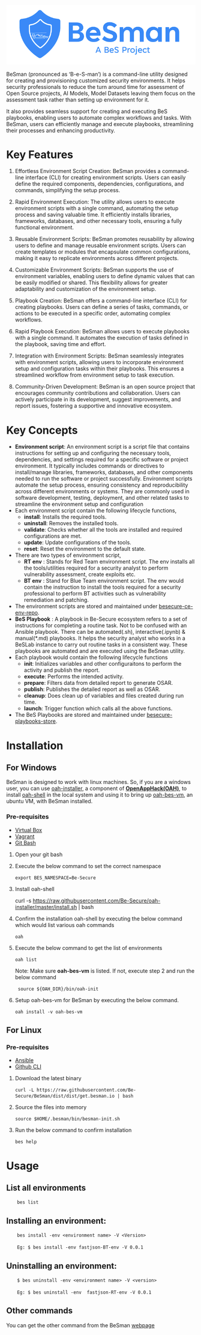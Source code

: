 ![BeSman](./BeSman-logo-horizontal.png)

BeSman (pronounced as ‘B-e-S-man’) is a command-line utility designed for creating and provisioning customized security environments. It helps security professionals to reduce the turn around time for assessment of Open Source projects, AI Models, Model Datasets leaving them focus on the assessment task rather than setting up environment for it.

It also provides seamless support for creating and executing BeS playbooks, enabling users to automate complex workflows and tasks. With BeSman, users can efficiently manage and execute playbooks, streamlining their processes and enhancing productivity.


# Key Features

1. Effortless Environment Script Creation: BeSman provides a command-line interface (CLI) for creating environment scripts. Users can easily define the required components, dependencies, configurations, and commands, simplifying the setup process.

2. Rapid Environment Execution: The utility allows users to execute environment scripts with a single command, automating the setup process and saving valuable time. It efficiently installs libraries, frameworks, databases, and other necessary tools, ensuring a fully functional environment.

3. Reusable Environment Scripts: BeSman promotes reusability by allowing users to define and manage reusable environment scripts. Users can create templates or modules that encapsulate common configurations, making it easy to replicate environments across different projects.

4. Customizable Environment Scripts: BeSman supports the use of environment variables, enabling users to define dynamic values that can be easily modified or shared. This flexibility allows for greater adaptability and customization of the environment setup.

5. Playbook Creation: BeSman offers a  command-line interface (CLI) for creating playbooks. Users can define a series of tasks, commands, or actions to be executed in a specific order, automating complex workflows.

6. Rapid Playbook Execution: BeSman allows users to execute playbooks with a single command. It automates the execution of tasks defined in the playbook, saving time and effort.

7. Integration with Environment Scripts: BeSman seamlessly integrates with environment scripts, allowing users to incorporate environment setup and configuration tasks within their playbooks. This ensures a streamlined workflow from environment setup to task execution.

8. Community-Driven Development: BeSman is an open source project that encourages community contributions and collaboration. Users can actively participate in its development, suggest improvements, and report issues, fostering a supportive and innovative ecosystem.  
 


# Key Concepts

- **Environment script**: An environment script is a script file that contains instructions for setting up and configuring the necessary tools, dependencies, and settings required for a specific software or project environment. It typically includes commands or directives to install/manage libraries, frameworks, databases, and other components needed to run the software or project successfully. Environment scripts automate the setup process, ensuring consistency and reproducibility across different environments or systems. They are commonly used in software development, testing, deployment, and other related tasks to streamline the environment setup and configuration
- Each environment script contain the following lifecycle functions,
  - **install**: Installs the required tools.
  - **uninstall**: Removes the installed tools.
  - **validate**: Checks whether all the tools are installed and required configurations are met.
  - **update**: Update configurations of the tools.
  - **reset**: Reset the environment to the default state.
- There are two types of environment script,
  - **RT env** : Stands for Red Team environment script. The env installs all the tools/utilities required for a security analyst to perform vulnerability assessment, create exploits etc.
  - **BT env** : Stand for Blue Team environment script. The env would contain the instruction to install the tools required for a security professional to perform BT activities such as vulnerability remediation and patching.
- The environment scripts are stored and maintained under [besecure-ce-env-repo](https://github.com/Be-Secure/besecure-ce-env-repo).
- **BeS Playbook** : A playbook in Be-Secure ecosystem refers to a set of instructions for completing a routine task. Not to be confused with an Ansible playbook. There can be automated(.sh), interactive(.ipynb) & manual(*.md) playbooks. It helps the security analyst who works in a BeSLab instance to carry out routine tasks in a consistent way. These playbooks are automated and are executed using the BeSman utility.
- Each playbook would contain the following lifecycle functions
  - **init**: Initializes variables and other configuraitons to perform the activity and publish the report.
  - **execute**: Performs the intended activity.
  - **prepare**: Filters data from detailed report to generate OSAR.
  - **publish**: Publishes the detailed report as well as OSAR.
  - **cleanup**: Does clean up of variables and files created during run time.
  - **launch**: Trigger function which calls all the above functions.
- The BeS Playbooks are stored and maintained under [besecure-playbooks-store](https://github.com/Be-Secure/besecure-playbooks-store).

# Installation

## For Windows

BeSman is designed to work with linux machines. So, if you are a windows user, you can use [oah-installer](https://github.com/be-secure/oah-installer), a component of [**OpenAppHack(OAH)**](https://openapphack.github.io/OAH/), to install [oah-shell](https://github.com/be-secure/oah-shell) in the local system and using it to bring up [oah-bes-vm](https://github.com/be-secure/oah-bes-vm), an ubuntu VM, with BeSman installed.

### Pre-requisites

- <a href="https://www.virtualbox.org/" target="_blank">Virtual Box</a>
- <a href="https://www.vagrantup.com/" target="_blank">Vagrant</a>
- <a href="https://gitforwindows.org/" target="_blank">Git Bash</a>

1.  Open your git bash

2.  Execute the below command to set the correct namespace

        export BES_NAMESPACE=Be-Secure

3.  Install oah-shell

    curl -s https://raw.githubusercontent.com/Be-Secure/oah-installer/master/install.sh | bash

4.  Confirm the installation oah-shell by executing the below command which would list various oah commands

        oah

5.  Execute the below command to get the list of environments

        oah list

    Note: Make sure **oah-bes-vm** is listed. If not, execute step 2 and run the below command

         source ${OAH_DIR}/bin/oah-init

6.  Setup oah-bes-vm for BeSman by executing the below command.

        oah install -v oah-bes-vm

## For Linux

### Pre-requisites

- <a href="https://docs.ansible.com/ansible/latest/installation_guide/intro_installation.html" target="_blank">Ansible</a>
- <a href="https://github.com/cli/cli/blob/trunk/docs/install_linux.md" target="_blank">Github CLI</a>

1.  Download the latest binary

        curl -L https://raw.githubusercontent.com/Be-Secure/BeSman/dist/dist/get.besman.io | bash

2.  Source the files into memory

        source $HOME/.besman/bin/besman-init.sh

3.  Run the below command to confirm installation

        bes help

# Usage

## List all environments

        bes list

## Installing an environment:

        bes install -env <environment name> -V <Version>

        Eg: $ bes install -env fastjson-BT-env -V 0.0.1

## Uninstalling an environment:

        $ bes uninstall -env <environment name> -V <version>

        Eg: $ bes uninstall -env  fastjson-RT-env -V 0.0.1

## Other commands

You can get the other command from the BeSman [webpage](https://be-secure.github.io/Be-Secure/bes-besman-details/)
